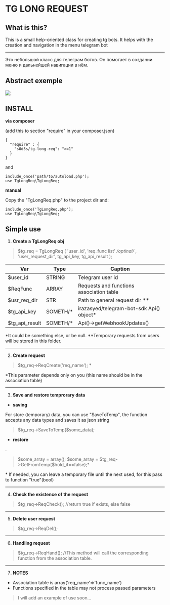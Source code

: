 
# TG LONG REQUEST
## What is this?
  
This is a small help-oriented class for creating tg bots. It helps with the creation and navigation in the menu telegram bot

---
Это небольшой класс для телеграм ботов. Он помогает в создании меню и дальнейшей навигации в нём.
## Abstract exemple
![](http://g.recordit.co/rqonFOdR4t.gif)
## INSTALL
**via composer**

(add this to section "require" in your composer.json)

    {
      "require" : {  
    	"s0d3s/tg-long-req": ">=1"   
      }
    }
   and 
   
    include_once('path/to/autoload.php');
	use TgLongReq\TgLongReq;

**manual**

Copy the "TgLongReq.php" to the project dir and:

    include_once('TgLongReq.php');
	use TgLongReq\TgLongReq;

## Simple use

1. **Create a TgLongReq obj**
>$tg_req = TgLongReq
>(
> 'user_id', 
> 'req_func list' 
> */*optinal*/* ,
> 'user_request_dir', 
> tg_api_key, 
> tg_api_result
> );
> 
|Var|Type|Caption|
|--|--|--|
|$user_id| STRING | Telegram user id |
|$ReqFunc| ARRAY | Requests and functions association table |
|$usr_req_dir|STR| Path to general request dir **|
|$tg_api_key| SOMETH/* | irazasyed/telegram-bot-sdk Api() object* |
|$tg_api_result| SOMETH/* |Api()->getWebhookUpdates() |

*It could be something else, or be null.
**Temporary requests from users will be stored in this folder.

---
2. **Create request**

> $tg_req->ReqCreate('req_name'); *

*This parameter depends only on you (this name should be in the association table)

---
3.  **Save and restore temprorary data**

 - **saving**
 
For store (temporary) data, you can use "SaveToTemp", the function accepts any data types and saves it as json string
> $tg_req->SaveToTemp(\$some_data);

- **restore**

.
>$some_array = array();
>$some_array = \$tg_req->GetFromTemp(\$hold_it==false);*

\*  If needed, you can leave a temporary file until the next used, for this pass to function "true"(bool)

---
4. **Check the existence of the request**

>  $tg_req->ReqCheck();
>  //return true if exists, else false
---
5. **Delete user request**

> $tg_req->ReqDel();
---
6. **Handling request**

> $tg_req->ReqHand();
> //This method will call the corresponding function from the association table.
---
 7. **NOTES**
 - Association table is array('req_name'=>'func_name')
 - Functions specified in the table may not process passed parameters 

> I will add an example of use soon...

